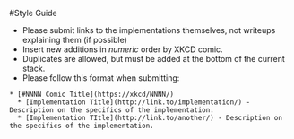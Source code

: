 #Style Guide

* Please submit links to the implementations themselves, not writeups explaining them (if possible)
* Insert new additions in *numeric* order by XKCD comic.
* Duplicates are allowed, but must be added at the bottom of the current stack.
* Please follow this format when submitting:
```
* [#NNNN Comic Title](https://xkcd/NNNN/)
  * [Implementation Title](http://link.to/implementation/) - Description on the specifics of the implementation.
  * [Implementation TItle](http://link.to/another/) - Description on the specifics of the implementation.
```
